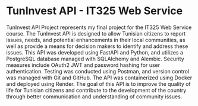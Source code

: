 # TunInvest API - IT325 Web Service

TunInvest API Project represents my final project for the IT325 Web Service course. 
The TunInvest API is designed to allow Tunisian citizens to report issues, needs, and potential enhancements in their local communities, as well as provide a means for decision makers to identify and address these issues.
This API was developed using FastAPI and Python, and utilizes a PostgreSQL database managed with SQLAlchemy and Alembic.
Security measures include OAuth2 JWT and password hashing for user authentication. 
Testing was conducted using Postman, and version control was managed with Git and GitHub.
The API was containerized using Docker and deployed using Render.
The goal of this API is to improve the quality of life for Tunisian citizens and contribute to the development of the country through better communication and understanding of community issues.
